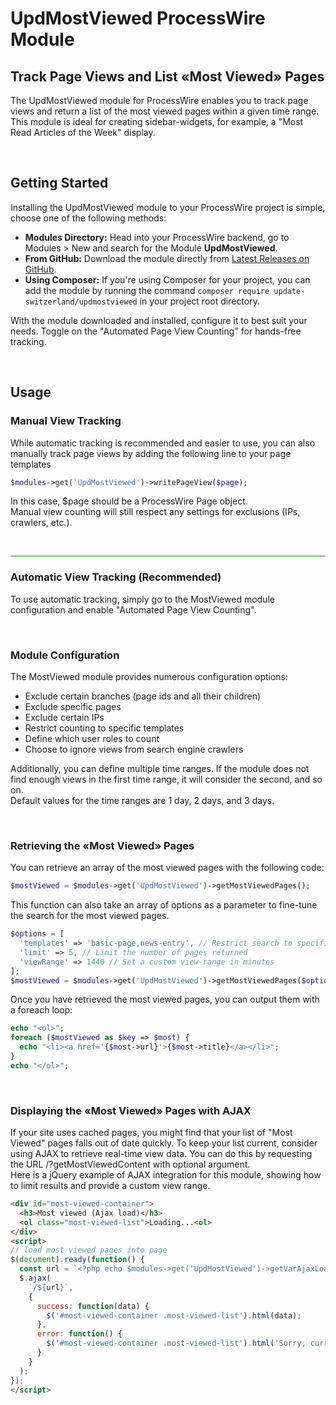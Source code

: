 # UpdMostViewed ProcessWire Module
## Track Page Views and List «Most Viewed» Pages
The UpdMostViewed module for ProcessWire enables you to track page views and return a list of the most viewed pages within a given time range.<br>
This module is ideal for creating sidebar-widgets, for example, a "Most Read Articles of the Week" display.

<br>

## Getting Started
Installing the UpdMostViewed module to your ProcessWire project is simple, choose one of the following methods:

- **Modules Directory:** Head into your ProcessWire backend, go to Modules > New and search for the Module **UpdMostViewed**. 
- **From GitHub:** Download the module directly from [Latest Releases on GitHub](https://github.com/update-switzerland/UpdMostViewed/releases/latest).
- **Using Composer:** If you're using Composer for your project, you can add the module by running the command `composer require update-switzerland/updmostviewed` in your project root directory.

With the module downloaded and installed, configure it to best suit your needs. Toggle on the "Automated Page View Counting" for hands-free tracking.

<br>

## Usage
### Manual View Tracking
While automatic tracking is recommended and easier to use, you can also manually track page views by adding the following line to your page templates
```php
$modules->get('UpdMostViewed')->writePageView($page);
```
In this case, $page should be a ProcessWire Page object.<br>
Manual view counting will still respect any settings for exclusions (IPs, crawlers, etc.).

<br>
<hr style="background:#090;" />

### Automatic View Tracking (Recommended)
To use automatic tracking, simply go to the MostViewed module configuration and enable "Automated Page View Counting".

<br>

### Module Configuration
The MostViewed module provides numerous configuration options:
 - Exclude certain branches (page ids and all their children)
 - Exclude specific pages
 - Exclude certain IPs
 - Restrict counting to specific templates
 - Define which user roles to count
 - Choose to ignore views from search engine crawlers

Additionally, you can define multiple time ranges. If the module does not find enough views in the first time range, it will consider the second, and so on.<br>
Default values for the time ranges are 1 day, 2 days, and 3 days.

<br>

### Retrieving the «Most Viewed» Pages
You can retrieve an array of the most viewed pages with the following code:
```php
$mostViewed = $modules->get('UpdMostViewed')->getMostViewedPages();
```

This function can also take an array of options as a parameter to fine-tune the search for the most viewed pages.

```php
$options = [
  'templates' => 'basic-page,news-entry', // Restrict search to specific templates (comma separated)
  'limit' => 5, // Limit the number of pages returned
  'viewRange' => 1440 // Set a custom view-range in minutes
];
$mostViewed = $modules->get('UpdMostViewed')->getMostViewedPages($options);
```

Once you have retrieved the most viewed pages, you can output them with a foreach loop:
```php
echo "<ol>";
foreach ($mostViewed as $key => $most) {
  echo "<li><a href='{$most->url}'>{$most->title}</a></li>";
}
echo "</ol>";
```

<br>

### Displaying the «Most Viewed» Pages with AJAX
If your site uses cached pages, you might find that your list of "Most Viewed" pages falls out of date quickly. To keep your list current, consider using AJAX to retrieve real-time view data. You can do this by requesting the URL /?getMostViewedContent with optional argument.<br>
Here is a jQuery example of AJAX integration for this module, showing how to limit results and provide a custom view range.

```HTML
<div id="most-viewed-container">
  <h3>Most viewed (Ajax load)</h3>
  <ol class="most-viewed-list">Loading...<ol>
</div>
<script>
// load most viewed pages into page
$(document).ready(function() {
  const url = `<?php echo $modules->get('UpdMostViewed')->getVarAjaxLoad; ?>?lang=<?php echo $user->lang->name; ?>&templates=basic-page,news-page&limit=4&viewRange=1440`;
  $.ajax(
    `/${url}`,
    {
      success: function(data) {
        $('#most-viewed-container .most-viewed-list').html(data);
      },
      error: function() {
        $('#most-viewed-container .most-viewed-list').html('Sorry, currently no data available');
      }
    }
  );
});
</script>
```
